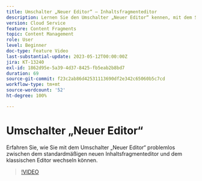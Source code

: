```yaml
---
title: Umschalter „Neuer Editor“ – Inhaltsfragmenteditor
description: Lernen Sie den Umschalter „Neuer Editor“ kennen, mit dem Sie mühelos zwischen dem standardmäßigen neuen Inhaltsfragmenteditor und dem klassischen Editor wechseln können.
version: Cloud Service
feature: Content Fragments
topic: Content Management
role: User
level: Beginner
doc-type: Feature Video
last-substantial-update: 2023-05-12T00:00:00Z
jira: KT-13240
exl-id: 1862d95e-5a39-4d37-8425-fb5eab2b8bd7
duration: 69
source-git-commit: f23c2ab86d42531113690df2e342c65060b5c7cd
workflow-type: tm+mt
source-wordcount: '52'
ht-degree: 100%

---
```


# Umschalter „Neuer Editor“ 

Erfahren Sie, wie Sie mit dem Umschalter „Neuer Editor“ problemlos zwischen dem standardmäßigen neuen Inhaltsfragmenteditor und dem klassischen Editor wechseln können.

>[!VIDEO](https://video.tv.adobe.com/v/3419312/?learn=on)
